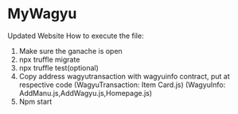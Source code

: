 # MyWagyu
 Updated Website
How to execute the file:
1. Make sure the ganache is open
3. npx truffle migrate
4. npx truffle test(optional)
5. Copy address wagyutransaction with wagyuinfo contract, put at respective code (WagyuTransaction: Item Card.js) (WagyuInfo: AddManu.js,AddWagyu.js,Homepage.js)
6. Npm start
